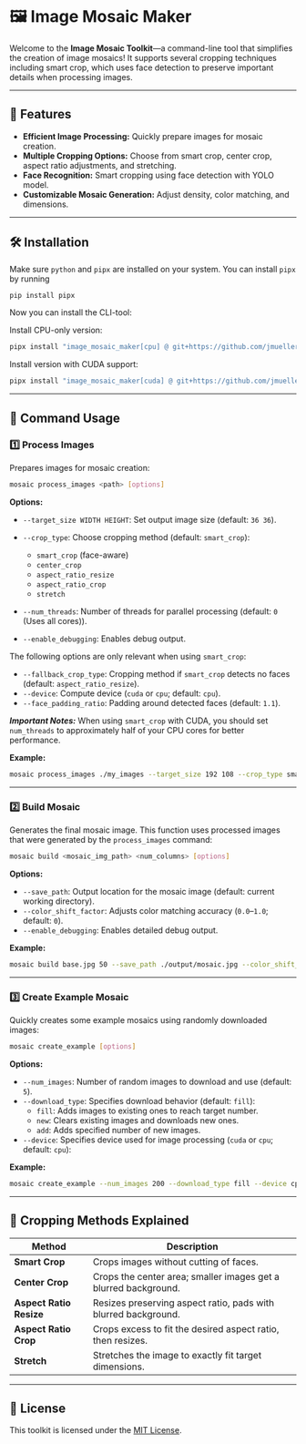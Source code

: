 # 🖼️ Image Mosaic Maker

Welcome to the **Image Mosaic Toolkit**—a command-line tool that simplifies the creation of image mosaics! It supports several cropping techniques including smart crop, which uses face detection to preserve important details when processing images.

---

## 🚀 Features

- **Efficient Image Processing:** Quickly prepare images for mosaic creation.
- **Multiple Cropping Options:** Choose from smart crop, center crop, aspect ratio adjustments, and stretching.
- **Face Recognition:** Smart cropping using face detection with YOLO model.
- **Customizable Mosaic Generation:** Adjust density, color matching, and dimensions.

---

## 🛠️ Installation
Make sure `python` and `pipx` are installed on your system. You can install `pipx` by running
```bash
pip install pipx
```
Now you can install the CLI-tool:

Install CPU-only version:
```bash
pipx install "image_mosaic_maker[cpu] @ git+https://github.com/jmueller209/Image-Mosaic-Maker.git#subdirectory=src" \ --pip-args="--extra-index-url https://download.pytorch.org/whl/cpu"
```
Install version with CUDA support:
```bash
pipx install "image_mosaic_maker[cuda] @ git+https://github.com/jmueller209/Image-Mosaic-Maker.git#subdirectory=src" \ --pip-args="--extra-index-url https://download.pytorch.org/whl/cu118"
```

---

## 🎯 Command Usage

### 1️⃣ **Process Images**

Prepares images for mosaic creation:

```bash
mosaic process_images <path> [options]
```

**Options:**

- `--target_size WIDTH HEIGHT`: Set output image size (default: `36 36`).
- `--crop_type`: Choose cropping method (default: `smart_crop`):

  - `smart_crop` (face-aware)
  - `center_crop`
  - `aspect_ratio_resize`
  - `aspect_ratio_crop`
  - `stretch`

- `--num_threads`: Number of threads for parallel processing (default: `0` (Uses all cores)).
- `--enable_debugging`: Enables debug output.

The following options are only relevant when using `smart_crop`:

- `--fallback_crop_type`: Cropping method if `smart_crop` detects no faces (default: `aspect_ratio_resize`).
- `--device`: Compute device (`cuda` or `cpu`; default: `cpu`).
- `--face_padding_ratio`: Padding around detected faces (default: `1.1`).

**_Important Notes:_**
When using `smart_crop` with CUDA, you should set `num_threads` to approximately half of your CPU cores for better performance.

**Example:**

```bash
mosaic process_images ./my_images --target_size 192 108 --crop_type smart_crop --num_threads 6 --device cuda --fallback_crop_type stretch --face_padding_ratio 0 --enable_debugging
```

---

### 2️⃣ **Build Mosaic**

Generates the final mosaic image. This function uses processed images that were generated by the `process_images` command:

```bash
mosaic build <mosaic_img_path> <num_columns> [options]
```

**Options:**

- `--save_path`: Output location for the mosaic image (default: current working directory).
- `--color_shift_factor`: Adjusts color matching accuracy (`0.0`–`1.0`; default: `0`).
- `--enable_debugging`: Enables detailed debug output.

**Example:**

```bash
mosaic build base.jpg 50 --save_path ./output/mosaic.jpg --color_shift_factor 0.3 --enable_debugging
```

---

### 3️⃣ **Create Example Mosaic**

Quickly creates some example mosaics using randomly downloaded images:

```bash
mosaic create_example [options]
```

**Options:**

- `--num_images`: Number of random images to download and use (default: `5`).
- `--download_type`: Specifies download behavior (default: `fill`):
  - `fill`: Adds images to existing ones to reach target number.
  - `new`: Clears existing images and downloads new ones.
  - `add`: Adds specified number of new images.
- `--device`: Specifies device used for image processing (`cuda` or `cpu`; default: `cpu`):

**Example:**

```bash
mosaic create_example --num_images 200 --download_type fill --device cpu
```

---

## 🧩 Cropping Methods Explained

| Method                  | Description                                                     |
| ----------------------- | --------------------------------------------------------------- |
| **Smart Crop**          | Crops images without cutting of faces.                          |
| **Center Crop**         | Crops the center area; smaller images get a blurred background. |
| **Aspect Ratio Resize** | Resizes preserving aspect ratio, pads with blurred background.  |
| **Aspect Ratio Crop**   | Crops excess to fit the desired aspect ratio, then resizes.     |
| **Stretch**             | Stretches the image to exactly fit target dimensions.           |

---

## 📝 License

This toolkit is licensed under the [MIT License](/LICENSE.md).
